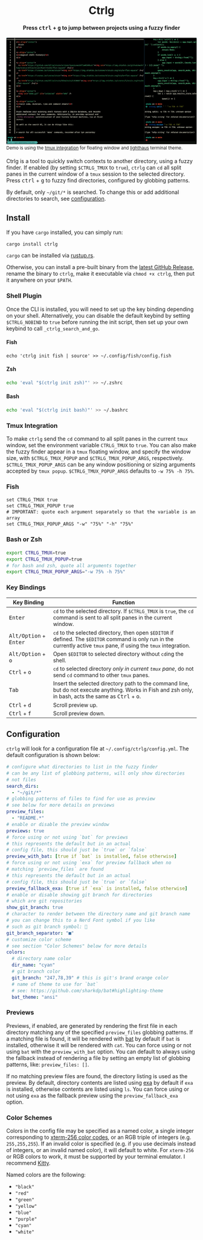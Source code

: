 <h1 align="center">Ctrlg</h1>
</h1>
<h4 align="center">Press <kbd>ctrl</kbd> + <kbd>g</kbd> to jump between projects using a fuzzy finder</h4>

![demo](https://github.com/mrjones2014/ctrlg/raw/master/demo.gif)
<sup>Demo is using the [tmux integration](#tmux-integration) for floating window and [lighthaus](https://github.com/mrjones2014/lighthaus.nvim) terminal theme.</sup>

Ctrlg is a tool to quickly switch contexts to another directory, using a fuzzy finder.
If enabled (by setting `$CTRLG_TMUX` to `true`), `ctrlg` can `cd` all split panes in the current window of a `tmux` session
to the selected directory. Press <kbd>ctrl</kbd> + <kbd>g</kbd> to fuzzy find directories,
configured by globbing patterns.

By default, only `~/git/*` is searched. To change this or add additional
directories to search, see [configuration](#configuration).

## Install

If you have `cargo` installed, you can simply run:

```
cargo install ctrlg
```

`cargo` can be installed via [rustup.rs](https://rustup.rs).

Otherwise, you can install a pre-built binary from the [latest GitHub Release](https://github.com/mrjones2014/ctrlg/releases),
rename the binary to `ctrlg`, make it executable via `chmod +x ctrlg`, then put it anywhere on your `$PATH`.

### Shell Plugin

Once the CLI is installed, you will need to set up the key binding depending on your shell.
Alternatively, you can disable the default keybind by setting `$CTRLG_NOBIND` to `true`
before running the init script, then set up your own keybind to call `_ctrlg_search_and_go`.

#### Fish

```fish
echo 'ctrlg init fish | source' >> ~/.config/fish/config.fish
```

#### Zsh

```zsh
echo 'eval "$(ctrlg init zsh)"' >> ~/.zshrc
```

#### Bash

```bash
echo 'eval "$(ctrlg init bash)"' >> ~/.bashrc
```

### Tmux Integration

To make `ctrlg` send the `cd` command to all split panes in the current `tmux`
window, set the environment variable `CTRLG_TMUX` to `true`. You can also make the fuzzy finder
appear in a `tmux` floating window, and specify the window size, with `$CTRLG_TMUX_POPUP` and
`$CTRLG_TMUX_POPUP_ARGS`, respectively. `$CTRLG_TMUX_POPUP_ARGS` can be any window positioning
or sizing arguments accepted by `tmux popup`. `$CTRLG_TMUX_POPUP_ARGS` defaults to `-w 75% -h 75%`.

### Fish

```fish
set CTRLG_TMUX true
set CTRLG_TMUX_POPUP true
# IMPORTANT: quote each argument separately so that the variable is an array
set CTRLG_TMUX_POPUP_ARGS "-w" "75%" "-h" "75%"
```

### Bash or Zsh

```bash
export CTRLG_TMUX=true
export CTRLG_TMUX_POPUP=true
# for bash and zsh, quote all arguments together
export CTRLG_TMUX_POPUP_ARGS="-w 75% -h 75%"
```

### Key Bindings

| Key Binding                              | Function                                                                                                                                                                   |
| ---------------------------------------- | -------------------------------------------------------------------------------------------------------------------------------------------------------------------------- |
| <kbd>Enter</kbd>                         | `cd` to the selected directory. If `$CTRLG_TMUX` is `true`, the `cd` command is sent to all split panes in the current window.                                             |
| <kbd>Alt/Option</kbd> + <kbd>Enter</kbd> | `cd` to the selected directory, then open `$EDITOR` if defined. The `$EDITOR` command is only run in the currently active `tmux` pane, if using the `tmux` integration.    |
| <kbd>Alt/Option</kbd> + <kbd>o</kbd>     | Open `$EDITOR` to selected directory without `cd`ing the shell.                                                                                                            |
| <kbd>Ctrl</kbd> + <kbd>o</kbd>           | `cd` to selected directory _only in current `tmux` pane_, do not send `cd` command to other `tmux` panes.                                                                  |
| <kbd>Tab</kbd>                           | Insert the selected directory path to the command line, but do not execute anything. Works in Fish and zsh only, in bash, acts the same as <kbd>Ctrl</kbd> + <kbd>o</kbd>. |
| <kbd>Ctrl</kbd> + <kbd>d</kbd>           | Scroll preview up.                                                                                                                                                         |
| <kbd>Ctrl</kbd> + <kbd>f</kbd>           | Scroll preview down.                                                                                                                                                       |

## Configuration

`ctrlg` will look for a configuration file at `~/.config/ctrlg/config.yml`. The default
configuration is shown below:

```yaml
# configure what directories to list in the fuzzy finder
# can be any list of globbing patterns, will only show directories
# not files
search_dirs:
  - "~/git/*"
# globbing patterns of files to find for use as preview
# see below for more details on previews
preview_files:
  - "README.*"
# enable or disable the preview window
previews: true
# force using or not using `bat` for previews
# this represents the default but in an actual
# config file, this should just be `true` or `false`
preview_with_bat: [true if `bat` is installed, false otherwise]
# force using or not using `exa` for preview fallback when no
# matching `preview_files` are found
# this represents the default but in an actual
# config file, this should just be `true` or `false`
preview_fallback_exa: [true if `exa` is installed, false otherwise]
# enable or disable showing git branch for directories
# which are git repositories
show_git_branch: true
# character to render between the directory name and git branch name
# you can change this to a Nerd Font symbol if you like
# such as git branch symbol: 
git_branch_separator: "■"
# customize color scheme
# see section "Color Schemes" below for more details
colors:
  # directory name color
  dir_name: "cyan"
  # git branch color
  git_branch: "247,78,39" # this is git's brand orange color
  # name of theme to use for `bat`
  # see: https://github.com/sharkdp/bat#highlighting-theme
  bat_theme: "ansi"
```

### Previews

Previews, if enabled, are generated by rendering the first file in each directory
matching any of the specified `preview_files` globbing patterns. If a matching file
is found, it will be rendered with [bat](https://github.com/sharkdp/bat) by default
if `bat` is installed, otherwise it will be rendered with `cat`. You can force using
or not using `bat` with the `preview_with_bat` option. You can default to always
using the fallback instead of rendering a file by setting an empty list of globbing
patterns, like: `preview_files: []`.

If no matching preview files are found, the directory listing is used as the preview. By
default, directory contents are listed using [exa](https://github.com/ogham/exa) by default
if `exa` is installed, otherwise contents are listed using `ls`. You can force using or not
using `exa` as the fallback preview using the `preview_fallback_exa` option.

### Color Schemes

Colors in the config file may be specified as a named color,
a single integer corresponding to [xterm-256 color codes](https://upload.wikimedia.org/wikipedia/commons/1/15/Xterm_256color_chart.svg),
or an RGB triple of integers (e.g. `255,255,255`). If an invalid color is specified
(e.g. if you use decimals instead of integers, or an invalid named color), it will default to
white. For `xterm-256` or RGB colors to work, it must be supported by your terminal emulator.
I recommend [Kitty](https://sw.kovidgoyal.net/kitty/).

Named colors are the following:

- `"black"`
- `"red"`
- `"green"`
- `"yellow"`
- `"blue"`
- `"purple"`
- `"cyan"`
- `"white"`
